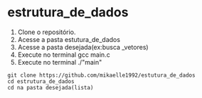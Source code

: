 # estrutura_de_dados

1. Clone o repositório.
2. Acesse a pasta estutura_de_dados
3. Acesse a pasta desejada(ex:busca _vetores)
3. Execute no terminal gcc main.c
4. Execute no terminal ./"main"


```console
git clone https://github.com/mikaelle1992/estutura_de_dados
cd estrutura_de_dados
cd na pasta desejada(lista) 


```
